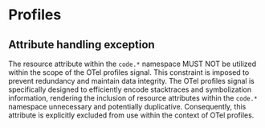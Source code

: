 <!--- Hugo front matter used to generate the website version of this page:
path_base_for_github_subdir:
  from: tmp/otel/specification/profiles/_index.md
  to: profiles/README.md
--->

# Profiles

## Attribute handling exception

The resource attribute within the `code.*` namespace MUST NOT be utilized within the scope of the
OTel profiles signal. This constraint is imposed to prevent redundancy and maintain data integrity.
The OTel profiles signal is specifically designed to efficiently encode stacktraces and symbolization
information, rendering the inclusion of resource attributes within the `code.*` namespace unnecessary
and potentially duplicative. Consequently, this attribute is explicitly excluded from use within the
context of OTel profiles.
